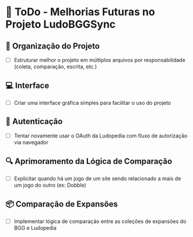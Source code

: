 # 📌 ToDo - Melhorias Futuras no Projeto LudoBGGSync

## 📁 Organização do Projeto
- [ ] Estruturar melhor o projeto em múltiplos arquivos por responsabilidade (coleta, comparação, escrita, etc.)

## 💻 Interface
- [ ] Criar uma interface gráfica simples para facilitar o uso do projeto

## 🔐 Autenticação
- [ ] Tentar novamente usar o OAuth da Ludopedia com fluxo de autorização via navegador

## 🔍 Aprimoramento da Lógica de Comparação
- [ ] Explicitar quando há um jogo de um site sendo relacionado a mais de um jogo do outro (ex: Dobble)

## 📦 Comparação de Expansões
- [ ] Implementar lógica de comparação entre as coleções de expansões do BGG e Ludopedia